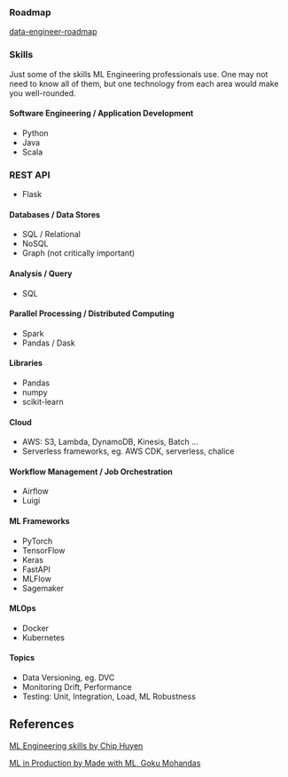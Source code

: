 ### Roadmap
[data-engineer-roadmap](https://github.com/datastacktv/data-engineer-roadmap)

### Skills
Just some of the skills ML Engineering professionals use.
One may not need to know all of them, but one technology from each area would make you well-rounded.

#### Software Engineering / Application Development
* Python
* Java
* Scala

### REST API
* Flask

#### Databases / Data Stores
* SQL / Relational
* NoSQL
* Graph (not critically important)

#### Analysis / Query
* SQL

#### Parallel Processing / Distributed Computing
* Spark
* Pandas / Dask

#### Libraries
* Pandas
* numpy
* scikit-learn

#### Cloud
* AWS: S3, Lambda, DynamoDB, Kinesis, Batch ...
* Serverless frameworks, eg. AWS CDK, serverless, chalice

#### Workflow Management / Job Orchestration
* Airflow
* Luigi

#### ML Frameworks
* PyTorch
* TensorFlow
* Keras
* FastAPI
* MLFlow
* Sagemaker

#### MLOps
* Docker
* Kubernetes

#### Topics
* Data Versioning, eg. DVC
* Monitoring Drift, Performance
* Testing: Unit, Integration, Load, ML Robustness


## References

[ML Engineering skills by Chip Huyen](https://twitter.com/chipro/status/1315283623910805504)

[ML in Production by Made with ML, Goku Mohandas](https://twitter.com/GokuMohandas/status/1315990996849627136)
